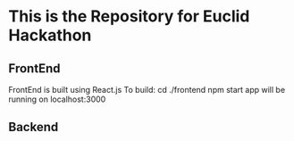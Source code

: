 # This is the Repository for Euclid Hackathon
## FrontEnd
FrontEnd is built using React.js
To build:
cd ./frontend 
npm start
app will be running on localhost:3000 

## Backend 